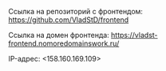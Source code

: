Ссылка на репозиторий с фронтендом: https://github.com/VladStD/frontend

Ссылка на домен фронтенда: https://vladst-frontend.nomoredomainswork.ru/

IP-адрес: <158.160.169.109>